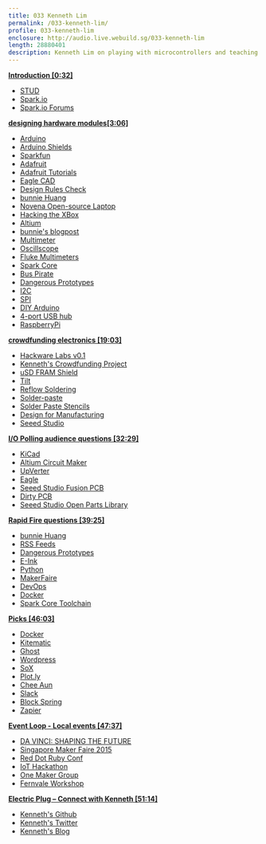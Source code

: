 ```yaml
---
title: 033 Kenneth Lim
permalink: /033-kenneth-lim/
profile: 033-kenneth-lim
enclosure: http://audio.live.webuild.sg/033-kenneth-lim
length: 28880401
description: Kenneth Lim on playing with microcontrollers and teaching electronics.
---
```


**[Introduction [0:32]](#t=0:32)**

- [STUD](http://www.sutd.edu.sg/)
- [Spark.io](http://spark.io/)
- [Spark.io Forums](https://community.spark.io/)

**[designing hardware modules[3:06]](#t=3:06)**

- [Arduino](http://www.arduino.cc/)
- [Arduino Shields](http://www.arduino.cc/en/Main/ArduinoShields)
- [Sparkfun](http://sparkfun.com)
- [Adafruit](http://adafruit.com)
- [Adafruit Tutorials](http://learn.adafruit.com)
- [Eagle CAD](http://www.cadsoftusa.com/)
- [Design Rules Check](http://www.instructables.com/id/PCB-Creation-with-Eagle-for-Beginners/step17/The-Design-Rule-Check/)
- [bunnie Huang](http://www.bunniestudios.com/)
- [Novena Open-source Laptop](https://www.crowdsupply.com/kosagi/novena)
- [Hacking the XBox](http://hackingthexbox.com/)
- [Altium](http://www.altium.com/)
- [bunnie's blogpost](http://www.bunniestudios.com/blog/?p=3797)
- [Multimeter](http://en.wikipedia.org/wiki/Multimeter)
- [Oscillscope](http://en.wikipedia.org/wiki/Oscilloscope)
- [Fluke Multimeters](http://www.fluke.com/fluke/tten/products/digital-multimeters.htm)
- [Spark Core](https://www.spark.io/)
- [Bus Pirate](http://dangerousprototypes.com/docs/Bus_Pirate)
- [Dangerous Prototypes](http://dangerousprototypes.com/)
- [I2C](http://en.wikipedia.org/wiki/I%C2%B2C)
- [SPI](http://en.wikipedia.org/wiki/Serial_Peripheral_Interface_Bus)
- [DIY Arduino](http://www.instructables.com/id/DIY-Arduino-or-The-DIY-Duino/)
- [4-port USB hub](https://github.com/kennethlimcp/oshw-design/tree/master/usb-power-hub-4)
- [RaspberryPi](http://www.raspberrypi.org/)

**[crowdfunding electronics [19:03]](#t=19:03)**

- [Hackware Labs v0.1](https://www.facebook.com/events/876463825749360/)
- [Kenneth's Crowdfunding Project](http://limsimiteh.com/kenneth/2014/08/idea-product/)
- [uSD FRAM Shield](https://enabler.tilt.com/usd-fram-shield)
- [Tilt](http://tilt.com)
- [Reflow Soldering](http://en.wikipedia.org/wiki/Reflow_soldering)
- [Solder-paste](http://en.wikipedia.org/wiki/Solder_paste)
- [Solder Paste Stencils](https://www.sparkfun.com/tutorials/58)
- [Design for Manufacturing](http://en.wikipedia.org/wiki/Design_for_manufacturability)
- [Seeed Studio](http://www.seeedstudio.com/)

**[I/O Polling audience questions [32:29]](#t=32:29)**

- [KiCad](http://www.kicad-pcb.org/display/KICAD/KiCad+EDA+Software+Suite)
- [Altium Circuit Maker](http://www.altium.com/circuitmaker/overview)
- [UpVerter](https://upverter.com/)
- [Eagle](http://www.cadsoftusa.com/)
- [Seeed Studio Fusion PCB](https://www.seeedstudio.com/service/index.php?r=pcb)
- [Dirty PCB](http://dirtypcbs.com/)
- [Seeed Studio Open Parts Library](http://www.seeedstudio.com/wiki/Open_parts_library)

**[Rapid Fire questions [39:25]](#t=39:25)**

- [bunnie Huang](http://www.bunniestudios.com/)
- [RSS Feeds](http://en.wikipedia.org/wiki/RSS)
- [Dangerous Prototypes](http://dangerousprototypes.com/)
- [E-Ink](http://en.wikipedia.org/wiki/E_Ink)
- [Python](https://www.python.org/)
- [MakerFaire](http://makerfaire.com/)
- [DevOps](http://www.meetup.com/devops-singapore/)
- [Docker](https://www.docker.com/)
- [Spark Core Toolchain](https://github.com/spark/firmware)

**[Picks [46:03]](#t=46:03)**

- [Docker](https://www.docker.com/)
- [Kitematic](https://kitematic.com/)
- [Ghost](https://ghost.org/)
- [Wordpress](http://wordpress.com/)
- [SoX](http://sox.sourceforge.net/)
- [Plot.ly](https://plot.ly/)
- [Chee Aun](http://cheeaun.com/)
- [Slack](http://slack.com/)
- [Block Spring](https://www.blockspring.com/)
- [Zapier](https://zapier.com/)


**[Event Loop - Local events [47:37]](#t=47:37)**

- [DA VINCI: SHAPING THE FUTURE](http://www.marinabaysands.com/museum/davinci.html)
- [Singapore Maker Faire 2015](http://makerfairesingapore.com/)
- [Red Dot Ruby Conf](http://www.reddotrubyconf.com/)
- [IoT Hackathon](http://iothackathon.sg/)
- [One Maker Group](http://onemakergroup.sg/)
- [Fernvale Workshop](http://www.meetup.com/Hackware/events/221497364/)

**[Electric Plug  – Connect with Kenneth [51:14]](#t=51:14)**

- [Kenneth's Github](https://github.com/kennethlimcp/)
- [Kenneth's Twitter](https://www.twitter.com/kennethlimcp)
- [Kenneth's Blog](http://limsimiteh.com/)
